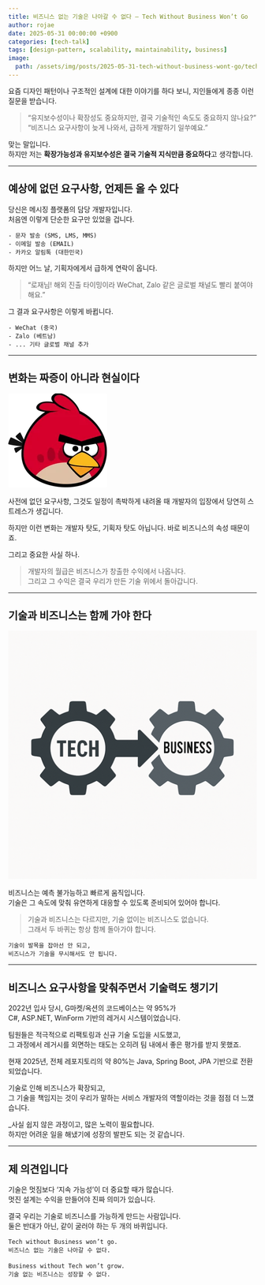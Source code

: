 ```yaml
---
title: 비즈니스 없는 기술은 나아갈 수 없다 – Tech Without Business Won’t Go
author: rojae
date: 2025-05-31 00:00:00 +0900
categories: [tech-talk]
tags: [design-pattern, scalability, maintainability, business]
image:
  path: /assets/img/posts/2025-05-31-tech-without-business-wont-go/tech-without-business-wontgo.png
---
```


요즘 디자인 패턴이나 구조적인 설계에 대한 이야기를 하다 보니, 지인들에게 종종 이런 질문을 받습니다.

> “유지보수성이나 확장성도 중요하지만, 결국 기술적인 속도도 중요하지 않나요?”  
> “비즈니스 요구사항이 늦게 나와서, 급하게 개발하기 일쑤예요.”

맞는 말입니다.  
하지만 저는 **확장가능성과 유지보수성은 결국 기술적 지식만큼 중요하다**고 생각합니다.

---

## 예상에 없던 요구사항, 언제든 올 수 있다

당신은 메시징 플랫폼의 담당 개발자입니다.  
처음엔 이렇게 단순한 요구만 있었을 겁니다.

```
- 문자 발송 (SMS, LMS, MMS)
- 이메일 발송 (EMAIL)
- 카카오 알림톡 (대한민국)
```

하지만 어느 날, 기획자에게서 급하게 연락이 옵니다.

> “로재님! 해외 진출 타이밍이라 WeChat, Zalo 같은 글로벌 채널도 빨리 붙여야 해요.”

그 결과 요구사항은 이렇게 바뀝니다.

```
- WeChat (중국)
- Zalo (베트남)
- ... 기타 글로벌 채널 추가
```

---

## 변화는 짜증이 아니라 현실이다

![poster](/assets/img/posts/2025-05-31-tech-without-business-wont-go/angry-bird.webp)

사전에 없던 요구사항, 그것도 일정이 촉박하게 내려올 때 개발자의 입장에서 당연히 스트레스가 생깁니다.  

하지만 이런 변화는 개발자 탓도, 기획자 탓도 아닙니다. 바로 비즈니스의 속성 때문이죠.

그리고 중요한 사실 하나.

> 개발자의 월급은 비즈니스가 창출한 수익에서 나옵니다.  
> 그리고 그 수익은 결국 우리가 만든 기술 위에서 돌아갑니다.

---

## 기술과 비즈니스는 함께 가야 한다
![tech without business won't go](/assets/img/posts/2025-05-31-tech-without-business-wont-go/tech-without-business-wontgo2-resized.png)

비즈니스는 예측 불가능하고 빠르게 움직입니다.  
기술은 그 속도에 맞춰 유연하게 대응할 수 있도록 준비되어 있어야 합니다.

> 기술과 비즈니스는 다르지만, 기술 없이는 비즈니스도 없습니다.  
> 그래서 두 바퀴는 항상 함께 돌아가야 합니다.

```
기술이 발목을 잡아선 안 되고,  
비즈니스가 기술을 무시해서도 안 됩니다.
```

---

## 비즈니스 요구사항을 맞춰주면서 기술력도 챙기기

2022년 입사 당시, G마켓/옥션의 코드베이스는 약 95%가  
C#, ASP.NET, WinForm 기반의 레거시 시스템이었습니다.

팀원들은 적극적으로 리팩토링과 신규 기술 도입을 시도했고,  
그 과정에서 레거시를 외면하는 태도는 오히려 팀 내에서 좋은 평가를 받지 못했죠.

현재 2025년, 전체 레포지토리의 약 80%는 Java, Spring Boot, JPA 기반으로 전환되었습니다.

기술로 인해 비즈니스가 확장되고,  
그 기술을 책임지는 것이 우리가 말하는 서비스 개발자의 역할이라는 것을 점점 더 느꼈습니다.

_사실 쉽지 않은 과정이고, 많은 노력이 필요합니다.  
하지만 어려운 일을 해냈기에 성장의 발판도 되는 것 같습니다.

---

## 제 의견입니다

기술은 멋짐보다 ‘지속 가능성’이 더 중요할 때가 많습니다.  
멋진 설계는 수익을 만들어야 진짜 의미가 있습니다.

결국 우리는 기술로 비즈니스를 가능하게 만드는 사람입니다.  
둘은 반대가 아닌, 같이 굴러야 하는 두 개의 바퀴입니다.

```
Tech without Business won’t go.  
비즈니스 없는 기술은 나아갈 수 없다.

Business without Tech won’t grow.  
기술 없는 비즈니스는 성장할 수 없다.
```
